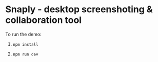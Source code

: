 # Snaply - desktop screenshoting & collaboration tool

To run the demo:

1. `npm install`

2. `npm run dev`
